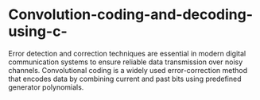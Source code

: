 # Convolution-coding-and-decoding-using-c-
Error detection and correction techniques are essential in modern digital communication systems to ensure  reliable data transmission over noisy channels. Convolutional coding is a widely used error-correction method  that encodes data by combining current and past bits using predefined generator polynomials.
